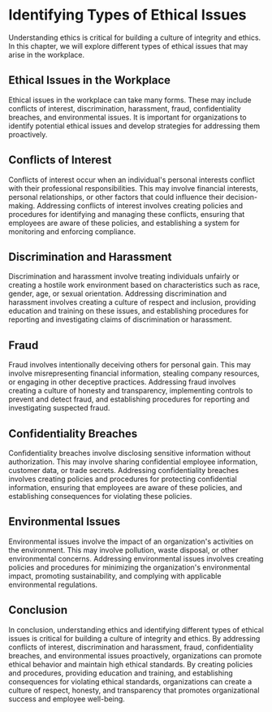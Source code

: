 # Identifying Types of Ethical Issues

Understanding ethics is critical for building a culture of integrity and ethics. In this chapter, we will explore different types of ethical issues that may arise in the workplace.

Ethical Issues in the Workplace
-------------------------------

Ethical issues in the workplace can take many forms. These may include conflicts of interest, discrimination, harassment, fraud, confidentiality breaches, and environmental issues. It is important for organizations to identify potential ethical issues and develop strategies for addressing them proactively.

Conflicts of Interest
---------------------

Conflicts of interest occur when an individual's personal interests conflict with their professional responsibilities. This may involve financial interests, personal relationships, or other factors that could influence their decision-making. Addressing conflicts of interest involves creating policies and procedures for identifying and managing these conflicts, ensuring that employees are aware of these policies, and establishing a system for monitoring and enforcing compliance.

Discrimination and Harassment
-----------------------------

Discrimination and harassment involve treating individuals unfairly or creating a hostile work environment based on characteristics such as race, gender, age, or sexual orientation. Addressing discrimination and harassment involves creating a culture of respect and inclusion, providing education and training on these issues, and establishing procedures for reporting and investigating claims of discrimination or harassment.

Fraud
-----

Fraud involves intentionally deceiving others for personal gain. This may involve misrepresenting financial information, stealing company resources, or engaging in other deceptive practices. Addressing fraud involves creating a culture of honesty and transparency, implementing controls to prevent and detect fraud, and establishing procedures for reporting and investigating suspected fraud.

Confidentiality Breaches
------------------------

Confidentiality breaches involve disclosing sensitive information without authorization. This may involve sharing confidential employee information, customer data, or trade secrets. Addressing confidentiality breaches involves creating policies and procedures for protecting confidential information, ensuring that employees are aware of these policies, and establishing consequences for violating these policies.

Environmental Issues
--------------------

Environmental issues involve the impact of an organization's activities on the environment. This may involve pollution, waste disposal, or other environmental concerns. Addressing environmental issues involves creating policies and procedures for minimizing the organization's environmental impact, promoting sustainability, and complying with applicable environmental regulations.

Conclusion
----------

In conclusion, understanding ethics and identifying different types of ethical issues is critical for building a culture of integrity and ethics. By addressing conflicts of interest, discrimination and harassment, fraud, confidentiality breaches, and environmental issues proactively, organizations can promote ethical behavior and maintain high ethical standards. By creating policies and procedures, providing education and training, and establishing consequences for violating ethical standards, organizations can create a culture of respect, honesty, and transparency that promotes organizational success and employee well-being.


